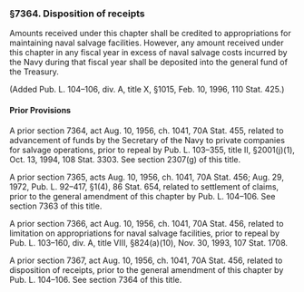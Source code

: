 ### §7364. Disposition of receipts ###

Amounts received under this chapter shall be credited to appropriations for maintaining naval salvage facilities. However, any amount received under this chapter in any fiscal year in excess of naval salvage costs incurred by the Navy during that fiscal year shall be deposited into the general fund of the Treasury.

(Added Pub. L. 104–106, div. A, title X, §1015, Feb. 10, 1996, 110 Stat. 425.)

#### Prior Provisions ####

A prior section 7364, act Aug. 10, 1956, ch. 1041, 70A Stat. 455, related to advancement of funds by the Secretary of the Navy to private companies for salvage operations, prior to repeal by Pub. L. 103–355, title II, §2001(j)(1), Oct. 13, 1994, 108 Stat. 3303. See section 2307(g) of this title.

A prior section 7365, acts Aug. 10, 1956, ch. 1041, 70A Stat. 456; Aug. 29, 1972, Pub. L. 92–417, §1(4), 86 Stat. 654, related to settlement of claims, prior to the general amendment of this chapter by Pub. L. 104–106. See section 7363 of this title.

A prior section 7366, act Aug. 10, 1956, ch. 1041, 70A Stat. 456, related to limitation on appropriations for naval salvage facilities, prior to repeal by Pub. L. 103–160, div. A, title VIII, §824(a)(10), Nov. 30, 1993, 107 Stat. 1708.

A prior section 7367, act Aug. 10, 1956, ch. 1041, 70A Stat. 456, related to disposition of receipts, prior to the general amendment of this chapter by Pub. L. 104–106. See section 7364 of this title.